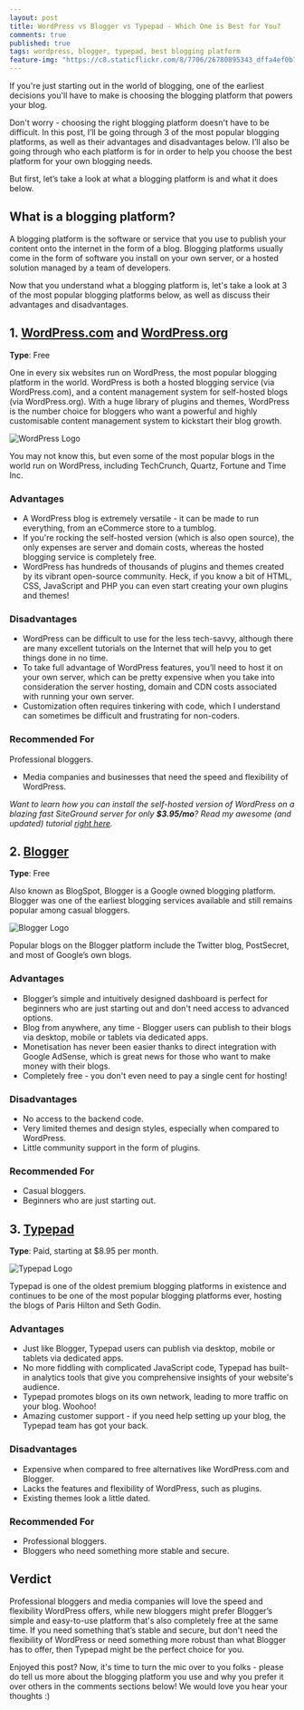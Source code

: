 ```yaml
---
layout: post
title: WordPress vs Blogger vs Typepad - Which One is Best for You?
comments: true
published: true
tags: wordpress, blogger, typepad, best blogging platform
feature-img: "https://c8.staticflickr.com/8/7706/26780895343_dffa4ef0b7_z.jpg"
---
```

If you're just starting out in the world of blogging, one of the earliest decisions you'll have to make is choosing the blogging platform that powers your blog.

Don't worry - choosing the right blogging platform doesn't have to be difficult. In this post, I’ll be going through 3 of the most popular blogging platforms, as well as their advantages and disadvantages below. I’ll also be going through who each platform is for in order to help you choose the best platform for your own blogging needs.
<!--excerpt-->
But first, let’s take a look at what a blogging platform is and what it does below.

## What is a blogging platform?

A blogging platform is the software or service that you use to publish your content onto the internet in the form of a blog. Blogging platforms usually come in the form of software you install on your own server, or a hosted solution managed by a team of developers.

Now that you understand what a blogging platform is, let's take a look at 3 of the most popular blogging platforms below, as well as discuss their advantages and disadvantages.

## 1. [WordPress.com](http://wordpress.com) and [WordPress.org](http://wordpress.org)

**Type**: Free

One in every six websites run on WordPress, the most popular blogging platform in the world. WordPress is both a hosted blogging service (via WordPress.com), and a content management system for self-hosted blogs (via WordPress.org). With a huge library of plugins and themes, WordPress is the number choice for bloggers who want a powerful and highly customisable content management system to kickstart their blog growth. 

![WordPress Logo](https://c7.staticflickr.com/8/7439/27435387966_d0d5ea89cd.jpg)

You may not know this, but even some of the most popular blogs in the world run on WordPress, including TechCrunch, Quartz, Fortune and Time Inc.

### Advantages

- A WordPress blog is extremely versatile - it can be made to run everything, from an eCommerce store to a tumblog.
- If you're rocking the self-hosted version (which is also open source), the only expenses are server and domain costs, whereas the hosted blogging service is completely free.
- WordPress has hundreds of thousands of plugins and themes created by its vibrant open-source community. Heck, if you know a bit of HTML, CSS, JavaScript and PHP you can even start creating your own plugins and themes!

### Disadvantages

- WordPress can be difficult to use for the less tech-savvy, although there are many excellent tutorials on the Internet that will help you to get things done in no time.
- To take full advantage of WordPress features, you’ll need to host it on your own server, which can be pretty expensive when you take into consideration the server hosting, domain and CDN costs associated with running your own server.
- Customization often requires tinkering with code, which I understand can sometimes be difficult and frustrating for non-coders. 


### Recommended For

Professional bloggers.
- Media companies and businesses that need the speed and flexibility of WordPress.

_Want to learn how you can install the self-hosted version of WordPress on a blazing fast SiteGround server for only **$3.95/mo**? Read my awesome (and updated) tutorial [right here](http://brunotandev.github.io/2016/05/14/siteground-web-hosting/)._

## 2. [Blogger](http://blogger.com)

**Type**: Free

Also known as BlogSpot, Blogger is a Google owned blogging platform. Blogger was one of the earliest blogging services available and still remains popular among casual bloggers.

![Blogger Logo](https://c4.staticflickr.com/8/7351/27459411811_28a3e568f9_c.jpg)

Popular blogs on the Blogger platform include the Twitter blog, PostSecret, and most of Google’s own blogs.

### Advantages

- Blogger’s simple and intuitively designed dashboard is perfect for beginners who are just starting out and don't need access to advanced options.
- Blog from anywhere, any time - Blogger users can publish to their blogs via desktop, mobile or tablets via dedicated apps.
- Monetisation has never been easier thanks to direct integration with Google AdSense, which is great news for those who want to make money with their blogs.
- Completely free - you don't even need to pay a single cent for hosting!

### Disadvantages

- No access to the backend code.
- Very limited themes and design styles, especially when compared to WordPress.
- Little community support in the form of plugins.

### Recommended For
- Casual bloggers.
- Beginners who are just starting out.

## 3. [Typepad](http://typepad.com)

**Type**: Paid, starting at $8.95 per month.

![Typepad Logo](https://c5.staticflickr.com/8/7005/27497683076_91402c3974_c.jpg)

Typepad is one of the oldest premium blogging platforms in existence and continues to be one of the most popular blogging platforms ever, hosting the blogs of Paris Hilton and Seth Godin.

### Advantages

- Just like Blogger, Typepad users can publish via desktop, mobile or tablets via dedicated apps.
- No more fiddling with complicated JavaScript code, Typepad has built-in analytics tools that give you comprehensive insights of your website's audience.
- Typepad promotes blogs on its own network, leading to more traffic on your blog. Woohoo!
- Amazing customer support - if you need help setting up your blog, the Typepad team has got your back.

### Disadvantages

- Expensive when compared to free alternatives like WordPress.com and Blogger.
- Lacks the features and flexibility of WordPress, such as plugins.
- Existing themes look a little dated.

### Recommended For

- Professional bloggers.
- Bloggers who need something more stable and secure.

## Verdict

Professional bloggers and media companies will love the speed and flexibility WordPress offers, while new bloggers might prefer Blogger’s simple and easy-to-use platform that's also completely free at the same time. If you need something that’s stable and secure, but don't need the flexibility of WordPress or need something more robust than what Blogger has to offer, then Typepad might be the perfect choice for you.

Enjoyed this post? Now, it's time to turn the mic over to you folks - please do tell us more about the blogging platform you use and why you prefer it over others in the comments sections below! We would love you hear your thoughts :)
